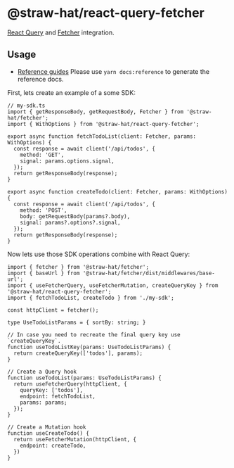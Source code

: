 # @straw-hat/react-query-fetcher

[React Query](https://react-query.tanstack.com/) and [Fetcher](https://github.com/straw-hat-team/fetcher)
integration.

## Usage

- [Reference guides](./docs/reference/index.html) Please use `yarn docs:reference`
  to generate the reference docs.

First, lets create an example of a some SDK:

```tsx
// my-sdk.ts
import { getResponseBody, getRequestBody, Fetcher } from '@straw-hat/fetcher';
import { WithOptions } from '@straw-hat/react-query-fetcher';

export async function fetchTodoList(client: Fetcher, params: WithOptions) {
  const response = await client('/api/todos', {
    method: 'GET',
    signal: params.options.signal,
  });
  return getResponseBody(response);
}

export async function createTodo(client: Fetcher, params: WithOptions) {
  const response = await client('/api/todos', {
    method: 'POST',
    body: getRequestBody(params?.body),
    signal: params?.options?.signal,
  });
  return getResponseBody(response);
}
```

Now lets use those SDK operations combine with React Query:

```tsx
import { fetcher } from '@straw-hat/fetcher';
import { baseUrl } from '@straw-hat/fetcher/dist/middlewares/base-url';
import { useFetcherQuery, useFetcherMutation, createQueryKey } from '@straw-hat/react-query-fetcher';
import { fetchTodoList, createTodo } from './my-sdk';

const httpClient = fetcher();

type UseTodoListParams = { sortBy: string; }

// In case you need to recreate the final query key use `createQueryKey`.
function useTodoListKey(params: UseTodoListParams) {
  return createQueryKey(['todos'], params);
}

// Create a Query hook
function useTodoList(params: UseTodoListParams) {
  return useFetcherQuery(httpClient, {
    queryKey: ['todos'],
    endpoint: fetchTodoList,
    params: params;
  });
}

// Create a Mutation hook
function useCreateTodo() {
  return useFetcherMutation(httpClient, {
    endpoint: createTodo,
  })
}
```
